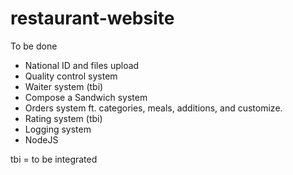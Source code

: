 # restaurant-website
To be done
* National ID and files upload
* Quality control system
* Waiter system (tbi)
* Compose a Sandwich system
* Orders system ft. categories, meals, additions, and customize.
* Rating system (tbi)
* Logging system
* NodeJS

tbi = to be integrated
